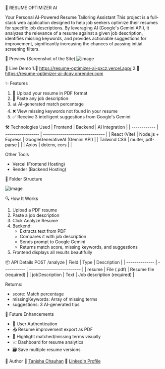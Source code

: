 📄 RESUME OPTIMIZER AI 

Your Personal AI-Powered Resume Tailoring Assistant
This project is a full-stack web application designed to help job seekers optimize their resumes for specific job descriptions. By leveraging AI (Google's Gemini API), it analyzes the relevance of a resume against a given job description, identifies missing keywords, and provides actionable suggestions for improvement, significantly increasing the chances of passing initial screening filters.

📸 Preview
(Screenshot of the Site)
![image](https://github.com/user-attachments/assets/ce1df345-3a96-47ea-ab86-d9a77621e53b)

🚀 Live Demo
1.🔗 https://resume-optimizer-ai-pxcz.vercel.app/
2.🔗 https://resume-optimizer-ai-dcqv.onrender.com

✨ Features  
1. 📄 Upload your resume in PDF format  
2. 🧾 Paste any job description  
3. 📊 AI-generated match percentage  
4. ❌ View missing keywords not found in your resume  
5. ✅ Receive 3 intelligent suggestions from Google's Gemini

🛠️ Technologies Used
| Frontend     | Backend           | AI Integration                  |
| ------------ | ----------------- | ------------------------------- |
| React (Vite) | Node.js + Express | GoogleGenerativeAI (Gemini API) |
| Tailwind CSS | multer, pdf-parse |                                 |
| Axios        | dotenv, cors      |                                 |

Other Tools  
- Vercel (Frontend Hosting)  
- Render (Backend Hosting)

📁 Folder Structure

![image](https://github.com/user-attachments/assets/dc216016-e1ca-4490-88cf-f36f4bd1cbc9)

🔍 How It Works
1. Upload a PDF resume
2. Paste a job description
3. Click Analyze Resume
4. Backend:
   * Extracts text from PDF
   * Compares it with job description
   * Sends prompt to Google Gemini
   * Returns match score, missing keywords, and suggestions
5. Frontend displays all results beautifully

📦 API Details
POST /analyze
| Field          | Type        | Description                |
| -------------- | ----------- | -------------------------- |
| resume         | File (.pdf) | Resume file (required)     |
| jobDescription | Text        | Job description (required) |

Returns:
* score: Match percentage
* missingKeywords: Array of missing terms
* suggestions: 3 AI-generated tips

🔮 Future Enhancements
* 🌟 User Authentication
* 📤 Resume improvement export as PDF
* 🎯 Highlight matched/missing terms visually
* 📈 Dashboard for resume analytics
* 🗃️ Save multiple resume versions

👤 Author
💼 [Tanisha Chauhan](https://github.com/tanisha222)
🔗 [LinkedIn Profile](https://www.linkedin.com/in/tanisha-chauhan-9227671b0/)

